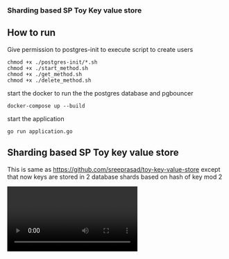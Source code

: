 ### Sharding based SP Toy Key value store

## How to run

Give permission to postgres-init to execute script to create users

```shell
chmod +x ./postgres-init/*.sh
chmod +x ./start_method.sh
chmod +x ./get_method.sh
chmod +x ./delete_method.sh
```

start the docker to run the the postgres database and pgbouncer

```shell
docker-compose up --build
```

start the application

```shell
go run application.go
```

## Sharding based SP Toy key value store

This is same as https://github.com/sreeprasad/toy-key-value-store
except that now keys are stored in 2 database shards based on
hash of key mod 2

![sharded toy store](screenshots/sharded_toy_store.mp4)
